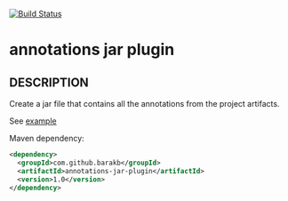 [![Build Status](https://travis-ci.org/barakb/annotations-jar-plugin.svg?branch=master)](https://travis-ci.org/barakb/annotations-jar-plugin) 

annotations jar plugin
==========================

## DESCRIPTION
Create a jar file that contains all the annotations from the project artifacts. 

See [example](https://github.com/barakb/annotations-jar-plugin/blob/master/sample-pom.xml)
  
Maven dependency:

```xml
<dependency>
  <groupId>com.github.barakb</groupId>
  <artifactId>annotations-jar-plugin</artifactId>
  <version>1.0</version>
</dependency>
```

